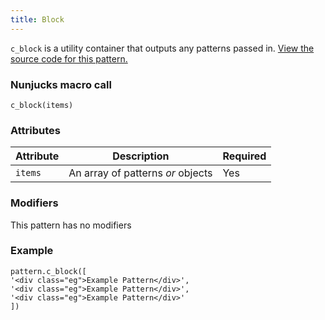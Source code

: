 ```yaml
---
title: Block
---
```

`c_block` is a utility container that outputs any patterns passed in. [View the source code for this pattern.](https://github.com/roobottom/roobottom-express/tree/master/templates/patterns/containers/c_block)

### Nunjucks macro call

```
c_block(items)
```

### Attributes
Attribute | Description | Required
--- | --- | ---
`items` | An array of patterns _or_ objects | Yes

### Modifiers

This pattern has no modifiers

### Example

```
pattern.c_block([
'<div class="eg">Example Pattern</div>',
'<div class="eg">Example Pattern</div>',
'<div class="eg">Example Pattern</div>'
])
```
